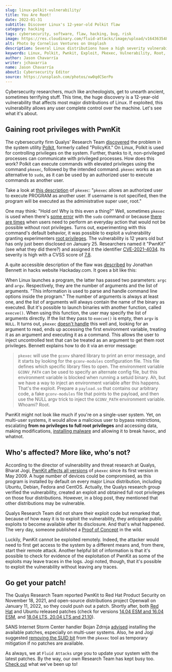 ```yaml
---
slug: linux-polkit-vulnerability/
title: You Are Root!
date: 2022-01-31
subtitle: Discover Linux's 12-year-old Polkit flaw
category: hacking
tags: cybersecurity, software, flaw, hacking, bug, risk
image: https://res.cloudinary.com/fluid-attacks/image/upload/v1643635480/blog/linux-polkit-vulnerability/cover_polkit.webp
alt: Photo by Cornelius Ventures on Unsplash
description: Several Linux distributions have a high severity vulnerability in Polkit that allows local privilege escalation by default. Linux users are urged to patch asap.
keywords: Linux, Polkit, Pwnkit, Exploit, Pkexec, Vulnerability, Root, Ethical Hacking, Pentesting
author: Jason Chavarría
writer: jchavarria
name: Jason Chavarría
about1: Cybersecurity Editor
source: https://unsplash.com/photos/xw0qdCSerPo
---
```


Cybersecurity researchers,
much like archeologists,
get to unearth ancient,
sometimes terrifying stuff.
This time,
the huge discovery is a 12-year-old vulnerability
that affects most major distributions of Linux.
If exploited,
this vulnerability allows any user complete control over the machine.
Let's see what it's about.

## Gaining root privileges with PwnKit

The cybersecurity firm Qualys' Research Team [discovered](https://blog.qualys.com/vulnerabilities-threat-research/2022/01/25/pwnkit-local-privilege-escalation-vulnerability-discovered-in-polkits-pkexec-cve-2021-4034)
the problem
in the system utility [Polkit](https://gitlab.freedesktop.org/polkit/polkit/),
formerly called "PolicyKit."
On Linux,
Polkit is used for controlling privileges on the system.
Further,
thanks to it,
non-privileged processes can communicate with privileged processes.
How does this work?
Polkit can execute commands with elevated privileges
using the command `pkexec`,
followed by the intended command.
`pkexec` works as an alternative to `sudo`,
as it can be used by an authorized user to execute commands as another user.

Take a look at [this description](https://linux.die.net/man/1/pkexec)
of `pkexec`:
"`pkexec` allows an authorized user to execute PROGRAM as another user.
If username is not specified,
then the program will be executed as the administrative super user, root."

One may think:
"Hold on! Why is this even a thing?"
Well,
sometimes `pkexec` is used when there's [some error](https://allthings.how/use-pkexec-sudo-alternative-run-commands-root-linux/)
with the `sudo` command
or because [there are times](https://hackaday.com/2022/01/28/this-week-in-security-geopolitical-hacktivism-antivirus-mining-and-linux-malware/)
when users need to perform an everyday action
that would not be possible without root privileges.
Turns out,
experimenting with this command's default behavior,
it was possible to exploit a vulnerability
granting experimenters [root privileges](https://capec.mitre.org/data/definitions/233.html).
The vulnerability is 12 years old
but has only just been disclosed on January 25.
Researchers named it "PwnKit" (see what they did there?)
and assigned it the identifier [CVE-2021-4034](https://cve.mitre.org/cgi-bin/cvename.cgi?name=CVE-2021-4034).
Its severity is high with a CVSS score of [7.8](https://access.redhat.com/security/cve/CVE-2021-4034#cve-cvss-v3).

A quite accessible description of the flaw was [described](https://hackaday.com/2022/01/28/this-week-in-security-geopolitical-hacktivism-antivirus-mining-and-linux-malware/)
by Jonathan Bennett in hacks website Hackaday.com.
It goes a bit like this:

When Linux launches a program,
the latter has passed two parameters:
`argc` and `argv`.
Respectively,
they are the number of arguments and the list of arguments.
"This information is used to parse
and handle command line options inside the program."
The number of arguments is always at least one,
and the list of arguments will always contain the name
of the binary as executed.
But it's possible to launch binaries with another function,
called `execve()`.
When using this function,
the user may specify the list of arguments directly.
If the list they pass to `execve()` is empty,
then `argv` is `NULL`.
It turns out,
`pkexec` [doesn't handle](https://access.redhat.com/security/cve/CVE-2021-4034)
this well and,
looking for an argument to read,
ends up accessing the first environment variable,
treating it as an argument
and executing it as a command.
This allows the user to inject uncontrolled text
that can be treated as an argument to get them root privileges.
Bennett explains how to do it via an error message:

> `pkexec` will use the `gconv` shared library to print an error message,
> and it starts by looking for the `gconv-modules` configuration file.
> This file defines which specific library files to open.
> The environment variable `GCONV_PATH` can be used
> to specify an alternate config file,
> but this environment variable is blocked when running a setuid binary.
> Ah,
> but we have a way to inject an environment variable after this happens.
> That's the exploit.
> Prepare a `payload.so` that contains our arbitrary code,
> a fake `gconv-modules` file that points to the payload,
> and then use the NULL argv trick
> to inject the `GCONV_PATH` environment variable.
> Whoami? Root.

PwnKit might not look like much if you're on a single-user system.
Yet,
on multi-user systems,
it would allow a malicious user to bypass restrictions,
escalating **from no privileges to full root privileges**
and accessing data,
making modifications,
[installing malware](https://askubuntu.com/questions/16178/why-is-it-bad-to-log-in-as-root)
and allowing it to break havoc,
and whatnot.

## Who's affected? More like, who's not?

According to the director of vulnerability and threat research at Qualys,
Bharat Jogi,
[PwnKit affects all versions](https://blog.qualys.com/vulnerabilities-threat-research/2022/01/25/pwnkit-local-privilege-escalation-vulnerability-discovered-in-polkits-pkexec-cve-2021-4034)
of `pkexec` since its first version in May 2009.
A huge number of devices could be compromised,
as this program is installed by default on every major Linux distribution,
including Ubuntu, Debian, Fedora and CentOS.
Actually,
the Qualys research group verified the vulnerability,
created an exploit
and obtained full root privileges on those four distributions.
However, in a blog post,
they mentioned that other distributions may be vulnerable.

Qualys Research Team did not share their exploit code but remarked that,
because of how easy it is to exploit the vulnerability,
they anticipate public exploits to become available after its disclosure.
And that's what happened.
The very day,
someone published a [Proof of Concept](https://haxx.in/files/blasty-vs-pkexec.c)
in the wild.

Luckily,
PwnKit cannot be exploited remotely.
Indeed,
the attacker would need to first get access to the system
by a different means
and, from there,
start their remote attack.
Another helpful bit of information is
that it's possible to check for evidence of the exploitation of PwnKit
as some of the exploits may leave traces in the logs.
Jogi noted,
though,
that it's possible to exploit the vulnerability without leaving any traces.

## Go get your patch!

The Qualys Research Team reported PwnKit to Red Hat Product Security
on November 18, 2021,
and open-source distributions project Openwall
on January 11, 2022,
so they could push out a patch.
Shortly after,
both [Red Hat](https://access.redhat.com/security/vulnerabilities/RHSB-2022-001)
and Ubuntu released patches
(check for versions [14.04 ESM and 16.04 ESM](https://ubuntu.com/security/notices/USN-5252-2),
and [18.04 LTS, 20.04 LTS and 21.10](https://ubuntu.com/security/notices/USN-5252-1)).

SANS Internet Storm Center handler Bojan Zdrnja [advised](https://isc.sans.edu/forums/diary/Local+privilege+escalation+vulnerability+in+polkits+pkexec+CVE20214034/28272/)
installing the available patches,
especially on multi-user systems.
Also,
he and Jogi suggested [removing the SUID bit](https://blog.qualys.com/vulnerabilities-threat-research/2022/01/25/pwnkit-local-privilege-escalation-vulnerability-discovered-in-polkits-pkexec-cve-2021-4034)
from the `pkexec` tool as temporary mitigation if no patches are available.

As always,
we at `Fluid Attacks` urge you to update your system with the latest patches.
By the way,
our own Research Team has kept busy too.
[Check out](../../advisories/) what we've been up to!
